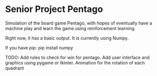 # Senior Project Pentago
Simulation of the board game Pentago, with hopes of eventually have a machine play and learn the game using reinforcement learning. 

Right now, it has a basic output. It is currently using Numpy. 

If you have pip:
    pip install numpy

TODO:
  Add rules to check for win for pentago.
  Add user interface and graphics using pygame or tkinter. 
  Animation for the rotation of each quadrant
  
  
